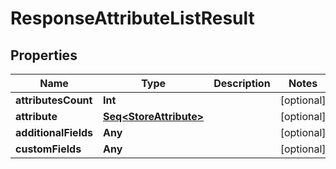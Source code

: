 

# ResponseAttributeListResult


## Properties

Name | Type | Description | Notes
------------ | ------------- | ------------- | -------------
**attributesCount** | **Int** |  |  [optional]
**attribute** | [**Seq&lt;StoreAttribute&gt;**](StoreAttribute.md) |  |  [optional]
**additionalFields** | **Any** |  |  [optional]
**customFields** | **Any** |  |  [optional]



